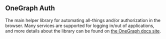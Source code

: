 ## OneGraph Auth

The main helper library for automating all-things and/or authorization in the browser. Many services are supported for logging in/out of applications, and more details about the library can be found on [the OneGraph docs site](https://www.onegraph.com/docs/authentication.html).
